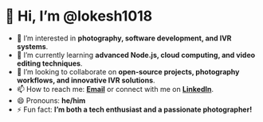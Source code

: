 # 👋 Hi, I’m @lokesh1018

- 👀 I’m interested in **photography, software development, and IVR systems**.
- 🌱 I’m currently learning **advanced Node.js, cloud computing, and video editing techniques**.
- 💞️ I’m looking to collaborate on **open-source projects, photography workflows, and innovative IVR solutions**.
- 📫 How to reach me: **[Email](mailto:lokeshvelan1018@gmail.com)** or connect with me on **[LinkedIn](https://www.linkedin.com/in/lokesh1018/)**.
- 😄 Pronouns: **he/him**
- ⚡ Fun fact: **I’m both a tech enthusiast and a passionate photographer!**


<!---
lokesh1018/lokesh1018 is a ✨ special ✨ repository because its `README.md` (this file) appears on your GitHub profile.
You can click the Preview link to take a look at your changes.
--->
